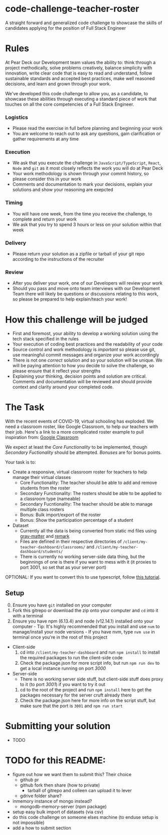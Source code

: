 # code-challenge-teacher-roster
A straight forward and generalized code challenge to showcase the skills of candidates applying for the position of Full Stack Engineer

# Rules

At Pear Deck our Development team values the ability to: think through a project methodically, solve problems creatively, balance simplicity with innovation, write clear code that is easy to read and understand, follow sustainable standards and accepted best practices, make well reasoned decisions, and learn and grown through your work.

We've developed this code challenge to allow you, as a candidate, to showcase these abilities through executing a standard piece of work that touches on all the core competencies of a Full Stack Engineer.

### Logistics
  * Please read the exercise in full before planning and beginning your work
  * You are welcome to reach out to ask any questions, gain clarification or gather requirements at any time

### Execution
  * We ask that you execute the challenge in `JavaScript/TypeScript`, `React`, `Node` and `git` as it most closely reflects the work you will do at Pear Deck
  * Your work methodology is shown through your commit history, so please consider this in your work
  * Comments and documentation to mark your decisions, explain your solutions and show your reasoning are exepcted 

### Timing
  * You will have one week, from the time you receive the challenge, to complete and return your work 
  * We ask that you try to spend 3 hours or less on your solution within that week

### Delivery
  * Please return your solution as a zipfile or tarball of your git repo according to the instructions of the recruiter

### Review
  * After you deliver your work, one of our Developers will review your work
  * Should you pass and move onto team interviews with our Development Team there will likely be questions or discussions relating to this work, so please be prepared to help explain/teach your work!

# How this challenge will be judged
  * First and foremost, your ability to develop a working solution using the tech stack specified in the rules
  * Your execution of coding best practices and the readability of your code
  * Source control and work methodology is *important* so please use git, use meaningful commit messages and organize your work accordingly
  * There is not one *correct* solution and so your solution will be unique.  We will be paying attention to how you decide to solve the challenge, so please ensure that it reflect your strengths
  * Explaining your thinking, decision points and solution are critical. Comments and documentation will be reviewed and should provide context and clarity around your completed code.

# The Task
With the recent events of COVID-19, virtual schooling has exploded. We need a
classroom roster, like Google Classroom, to help our teachers with their job.
Here's a link to a more complicated roster example to pull inspiration from: [Google Classroom](https://help.activelylearn.com/hc/en-us/articles/115000568233-Roster-students-with-Google-Classroom#:~:text=Select%20a%20class%20and%20under,will%20be%20highlighted%20in%20red)

We expect at least the *Core Functionality* to be implemented, though *Secondary Fuctionality* should be attempted. *Bonuses* are for bonus points.

Your task is to:
  * Create a responsive, virtual classroom roster for teachers to help manage their virtual classes
    * Core Functionality: The teacher should be able to add and remove students from the roster
    * Secondary Functionality: The rosters should be able to be applied to a classroom type (nameable)
    * Secondary Fucntionality: The teacher should be able to manage multiple class rosters
    * Bonus: Bulk import/export of the roster
    * Bonus: Show the participation percentage of a student
  * Dataset
    * Currently all the data is being converted from static md files using [gray-matter](https://www.npmjs.com/package/gray-matter) and [remark](https://www.npmjs.com/package/remark)
    * Files are defined in their respective directories of `/client/my-teacher-dashboard/classrooms/` and `/client/my-teacher-dashboard/students/`
    * There is currently no working server-side data thing, but the beginnings of one is there if you want to mess with it (it proxies to port 3001, so set that as your server port)

OPTIONAL:
If you want to convert this to use typescript, follow [this tutorial](https://nextjs.org/learn/excel/typescript).

## Setup
  0. Ensure you have `git` installed on your computer
  1. Fork this gitrepo or download the zip onto your computer and `cd` into it with a terminal
  2. Ensure you have npm (6.13.4) and node (v12.14.1) installed onto your computer
    - Tip: It's highly recommended that you install and use `nvm` to manage/install your node versions
    - If you have nvm, type ```nvm use``` in terminal once you're in the root of this project

  - Client-side
    1. cd into `/client/my-teacher-dashboard` and run ```npm install``` to install the required packages to run the client-side code
    2. Check the package.json for more script info, but run ```npm run dev``` to get a local instance running on port *3000*
  - Server-side
    - There is no working server side stuff, but client-side stuff does proxy to it (to port *3001*) if you want to try it out
    1. cd to the root of the project and run ```npm install``` here to get the packages necessary for the server cruft already there
    2. Check the package.json here for more info on the script stuff, but make sure that the port is `3001` and ```npm run start```

# Submitting your solution
  * TODO


# TODO for this README:
  * figure out how we want them to submit this? Their choice
    * github pr
    * github fork then share (how to private)
      * tarball of gitrepo and colleen can upload it to lever
    * gdrive folder share?
  * inmemory instance of mongo instead?
    * mongodb-memory-server (npm package)
  * setup easy bulk import of datasets (via csv)
  * do this code challenge on someone elses machine (to enduse setup is not impossible)
  * add a how to submit section
